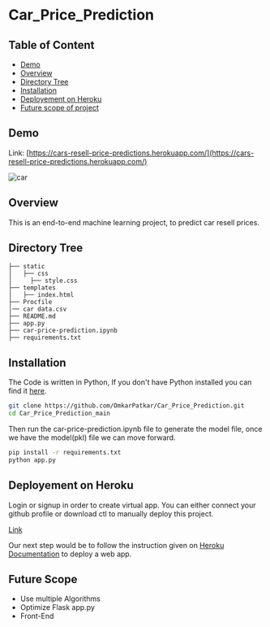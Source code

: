 # Car_Price_Prediction

## Table of Content
  * [Demo](#demo)
  * [Overview](#overview) 
  * [Directory Tree](#directory-tree)
  * [Installation](#installation)
  * [Deployement on Heroku](#deployement-on-heroku)
  * [Future scope of project](#future-scope)


## Demo
Link: [https://cars-resell-price-predictions.herokuapp.com/](https://cars-resell-price-predictions.herokuapp.com/)

![car](https://user-images.githubusercontent.com/40171054/112941799-ca269400-914c-11eb-9117-d09e41d7c6b1.png)

## Overview
This is an end-to-end machine learning project, to predict car resell prices.

## Directory Tree 
```
├── static 
│   ├── css
│     ├── style.css
├── templates
│   ├── index.html
├── Procfile
│── car data.csv
├── README.md
├── app.py
├── car-price-prediction.ipynb
├── requirements.txt
```

## Installation
The Code is written in Python, If you don't have Python installed you can find it [here](https://www.python.org/downloads/). 

```bash
git clone https://github.com/OmkarPatkar/Car_Price_Prediction.git
cd Car_Price_Prediction_main
```
Then run the car-price-prediction.ipynb file to generate the model file, once we have the model(pkl) file we can move forward.

```bash
pip install -r requirements.txt
python app.py
```

## Deployement on Heroku
Login or signup in order to create virtual app. You can either connect your github profile or download ctl to manually deploy this project.

[Link](https://heroku.com)

Our next step would be to follow the instruction given on [Heroku Documentation](https://devcenter.heroku.com/articles/getting-started-with-python) to deploy a web app.

## Future Scope

* Use multiple Algorithms
* Optimize Flask app.py
* Front-End 
